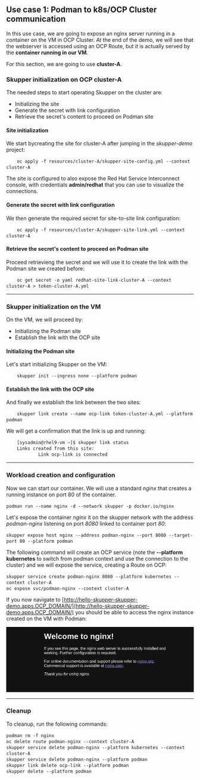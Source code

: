 ## Use case 1: Podman to k8s/OCP Cluster communication

In this use case, we are going to expose an nginx server running in a container on the VM in OCP Cluster.
At the end of the demo, we will see that the webserver is accessed using an OCP Route, but it is actually served by the **container running in our VM**.

For this section, we are going to use **cluster-A**.

### Skupper initialization on OCP cluster-A

The needed steps to start operating Skupper on the cluster are:

- Initializing the site
- Generate the secret with link configuration
- Retrieve the secret's content to proceed on Podman site

#### Site initialization

We start bycreating the site for cluster-A after jumping in the _skupper-demo_ project:

```shell
    oc apply -f resources/cluster-A/skupper-site-config.yml --context cluster-A
```

The site is configured to also expose the Red Hat Service Interconnect console, with credentials **admin/redhat** that you can use to visualize the connections.

#### Generate the secret with link configuration

We then generate the required secret for site-to-site link configuration:

```shell
    oc apply -f resources/cluster-A/skupper-site-link.yml --context cluster-A
```

#### Retrieve the secret's content to proceed on Podman site

Proceed retrievieng the secret and we will use it to create the link with the Podman site we created before:

```shell
    oc get secret -o yaml redhat-site-link-cluster-A --context cluster-A > token-cluster-A.yml
```

---

### Skupper initialization on the VM

On the VM, we will proceed by:

- Initializing the Podman site
- Establish the link with the OCP site

#### Initializing the Podman site

Let's start initializing Skupper on the VM:

```shell
    skupper init --ingress none --platform podman
```

#### Establish the link with the OCP site

And finally we establish the link between the two sites:

```shell
    skupper link create --name ocp-link token-cluster-A.yml --platform podman
```

We will get a confirmation that the link is up and running:

```shell
    [sysadmin@rhel9-vm ~]$ skupper link status
    Links created from this site:
            Link ocp-link is connected
```

---

### Workload creation and configuration

Now we can start our container. We will use a standard _nginx_ that creates a running instance on port 80 of the container.

```shell
podman run --name nginx -d --network skupper -p docker.io/nginx
```

Let's expose the container _nginx_ it on the skupper network with the address _podman-nginx_ listening on port _8080_ linked to container port _80_:

```shell
skupper expose host nginx --address podman-nginx --port 8080 --target-port 80 --platform podman
```

The following command will create an OCP service (note the **--platform kubernetes** to switch from podman context and use the connection to the cluster) and we will expose the service, creating a Route on OCP:

```shell
skupper service create podman-nginx 8080 --platform kubernetes --context cluster-A
oc expose svc/podman-nginx --context cluster-A
```

If you now navigate to [http://hello-skupper-skupper-demo.apps.OCP_DOMAIN/](http://hello-skupper-skupper-demo.apps.OCP_DOMAIN/) you should be able to access the nginx instance created on the VM with Podman:

![](../_assets/hello-nginx.png)

---

### Cleanup

To cleanup, run the following commands:

```shell
podman rm -f nginx
oc delete route podman-nginx --context cluster-A
skupper service delete podman-nginx --platform kubernetes --context cluster-A
skupper service delete podman-nginx --platform podman
skupper link delete ocp-link --platform podman
skupper delete --platform podman
```
